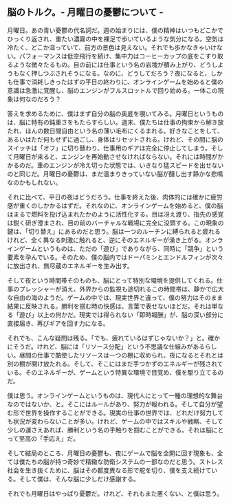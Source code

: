 ## 脳のトルク。- 月曜日の憂鬱について -

月曜日。あの青い憂鬱の代名詞だ。週の始まりには、僕の精神はいつもどこかでひっくり返され、重たい濃霧の中を裸足で歩いているような気分になる。空気は冷たく、どこか湿っていて、前方の景色は見えない。それでも歩かなきゃいけない。パフォーマンスは低空飛行を続け、集中力はコーヒーカップの底をこすり取るような微々たるもの。目の前には仕事という名の岩塊が積み上がり、どうしようもなく押しつぶされそうになる。なのに、どうしてだろう？夜になると、しかも仕事で消耗しきったはずの平日の終わりに、オンラインゲームを始めると僕の意識は急激に覚醒し、脳のエンジンがフルスロットルで回り始める。一体この現象は何なのだろう？

答えを求めるために、僕はまず自分の脳の奥底を覗いてみる。月曜日というものは、脳に特有の鈍重さをもたらすらしい。週末、僕たちは仕事の拘束から解き放たれ、ほんの数日間自由という名の薄い毛布にくるまれる。好きなことをして、あるいはただ何もせずに過ごし、身体はリセットされる。けれど、その間に脳のスイッチは「オフ」に切り替わり、仕事用のギアは完全に停止してしまう。そして月曜日が来ると、エンジンを再始動させなければならない。それには時間がかかるのだ。車のエンジンが冷え切った状態では、いきなり猛スピードを出せないのと同じだ。月曜日の憂鬱は、まだ温まりきっていない脳が醸し出す静かな悲鳴なのかもしれない。

それに比べて、平日の夜はどうだろう。仕事を終えた後、肉体的には確かに疲労感が重くのしかかるはずだ。それなのに、オンラインゲームを始めると、僕の脳はまるで燃料を投げ込まれたかのように活性化する。目は冴え渡り、指先の感覚は鋭く研ぎ澄まされ、目の前のバーチャルな戦場に完全に没頭する。この現象の鍵は、「切り替え」にあるのだと思う。脳は一つのルーチンに縛られると疲れるけれど、全く異なる刺激に触れると、逆にそのエネルギーが湧き上がる。オンラインゲームというものは、ただの「遊び」でありながら、同時に「競争」という要素を孕んでいる。そのため、僕の脳内ではドーパミンとエンドルフィンが次々に放出され、無尽蔵のエネルギーを生み出す。

そして夜という時間帯そのものも、脳にとって特別な環境を提供してくれる。仕事のプレッシャーが消え、外界からの監視も途切れるこの時間帯は、静かで広大な自由の海のようだ。ゲームの中では、現実世界と違って、僕の努力はそのまま結果に反映される。勝利を掴む時の快感は、言葉で表せないほどだ。それは単なる「遊び」以上の何かだ。現実では得られない「即時報酬」が、脳の深い部分に直接届き、再びギアを回す力になる。

それでも、こんな疑問は残る。「でも、疲れているはずじゃないか？」と。確かにそうだ。けれど、脳には「リソース分配」という不思議な仕組みがあるらしい。昼間の仕事で酷使したリソースは一つの棚に収められ、夜になるとそれとは別の棚が開け放たれる。そして、そこにはまだ手つかずのエネルギーが残されている。そのエネルギーが、ゲームという特異な環境で目覚め、僕を駆り立てるのだ。

僕は思う。オンラインゲームというものは、現代人にとって一種の理想的な舞台なのではないか、と。そこにはルールがあり、努力が報われる。そして自分が望む形で世界を操作することができる。現実の仕事の世界では、どれだけ努力しても状況が変わらないことが多い。けれど、ゲームの中ではスキルや戦略、そして少しの運さえあれば、勝利という名の手触りを掴むことができる。それは脳にとって至高の「手応え」だ。

そして結局のところ、月曜日の憂鬱も、夜にゲームで脳を全開に回す現象も、全ては僕たちの脳が持つ奇妙で精緻な防衛システムの一部なのだと思う。ストレス社会を生き抜くために、脳はその都度異なる形で舵を切り、僕を支え続けている。そして僕は、そんな脳に少しだけ感謝する。

それでも月曜日はやっぱり憂鬱だ。けれど、それもまた悪くない、と僕は思う。
